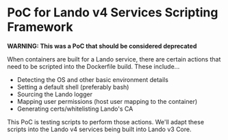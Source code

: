 # PoC for Lando v4 Services Scripting Framework

**WARNING: This was a PoC that should be considered deprecated**

When containers are built for a Lando service, there are certain actions that need to be scripted into the Dockerfile build. These include...

- Detecting the OS and other basic environment details
- Setting a default shell (preferably bash)
- Sourcing the Lando logger
- Mapping user permissions (host user mapping to the container)
- Generating certs/whitelisting Lando's CA

This PoC is testing scripts to perform those actions. We'll adapt these scripts into the Lando v4 services being built into Lando v3 Core.
